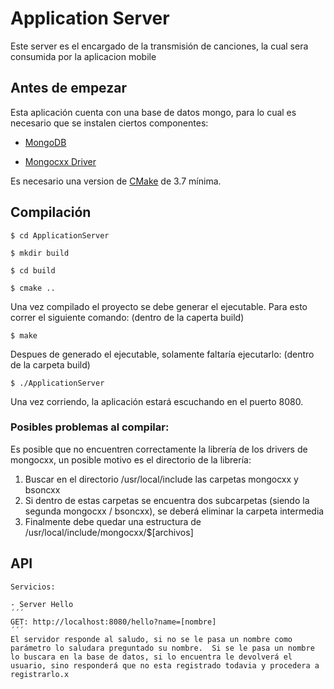 # Application Server


Este server es el encargado de la transmisión de canciones, la cual sera consumida por la aplicacion mobile

## Antes de empezar


Esta aplicación cuenta con una base de datos mongo, para lo cual es necesario que se instalen ciertos componentes:

* [MongoDB](https://docs.mongodb.com/manual/installation/)

* [Mongocxx Driver](https://mongodb.github.io/mongo-cxx-driver/mongocxx-v3/installation/) 

Es necesario una version de [CMake](https://cmake.org/download/) de 3.7 mínima.

## Compilación
```
$ cd ApplicationServer

$ mkdir build

$ cd build

$ cmake ..
```

Una vez compilado el proyecto se debe generar el ejecutable.  Para esto correr el siguiente comando: (dentro de la caperta build)

```
$ make
```

Despues de generado el ejecutable, solamente faltaría ejecutarlo: (dentro de la carpeta build)
```
$ ./ApplicationServer 
```

Una vez corriendo, la aplicación estará escuchando en el puerto 8080.

### Posibles problemas al compilar:
Es posible que no encuentren correctamente la librería de los drivers de mongocxx, un posible motivo es el directorio de la librería:

1. Buscar en el directorio /usr/local/include las carpetas mongocxx y bsoncxx
2. Si dentro de estas carpetas se encuentra dos subcarpetas (siendo la segunda mongocxx / bsoncxx), se deberá eliminar la carpeta intermedia
3. Finalmente debe quedar una estructura de /usr/local/include/mongocxx/$[archivos]

## API
	Servicios:

	- Server Hello
	´´´
	GET: http://localhost:8080/hello?name=[nombre]
	´´´	
	El servidor responde al saludo, si no se le pasa un nombre como parámetro lo saludara preguntado su nombre.  Si se le pasa un nombre
	lo buscara en la base de datos, si lo encuentra le devolverá el usuario, sino responderá que no esta registrado todavia y procedera a registrarlo.x
	
